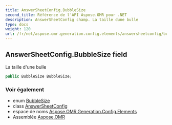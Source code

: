 ```yaml
---
title: AnswerSheetConfig.BubbleSize
second_title: Référence de l'API Aspose.OMR pour .NET
description: AnswerSheetConfig champ. La taille dune bulle
type: docs
weight: 120
url: /fr/net/aspose.omr.generation.config.elements/answersheetconfig/bubblesize/
---
```

## AnswerSheetConfig.BubbleSize field

La taille d'une bulle

```csharp
public BubbleSize BubbleSize;
```

### Voir également

* enum [BubbleSize](../../../aspose.omr.generation/bubblesize/)
* class [AnswerSheetConfig](../)
* espace de noms [Aspose.OMR.Generation.Config.Elements](../../answersheetconfig/)
* Assemblée [Aspose.OMR](../../../)


